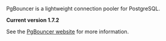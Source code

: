 PgBouncer is a lightweight connection pooler for PostgreSQL.

**Current version 1.7.2**

See the [PgBouncer website](https://pgbouncer.github.io/) for more information.
